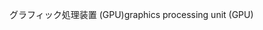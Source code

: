 <span data-ttu-id="940f8-101">グラフィック処理装置 (GPU)</span><span class="sxs-lookup"><span data-stu-id="940f8-101">graphics processing unit (GPU)</span></span>